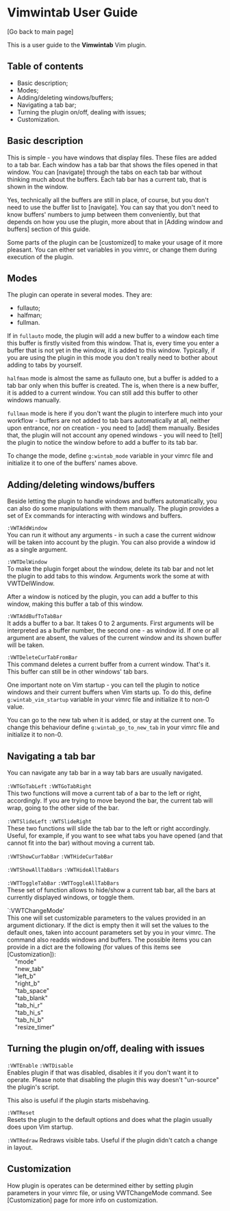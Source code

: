 Vimwintab User Guide
====================

[Go back to main page]

This is a user guide to the **Vimwintab** Vim plugin.

Table of contents
-----------------

* Basic description;
* Modes;
* Adding/deleting windows/buffers;
* Navigating a tab bar;
* Turning the plugin on/off, dealing with issues;
* Customization.


Basic description
-----------------

This is simple - you have windows that display files. These files are added to a tab bar. Each window has a tab bar that shows the files opened in that window. You can [navigate] through the tabs on each tab bar without thinking much about the buffers. Each tab bar has a current tab, that is shown in the window.

Yes, technically all the buffers are still in place, of course, but you don't need to use the buffer list to [navigate]. You can say that you don't need to know buffers' numbers to jump between them conveniently, but that depends on how you use the plugin, more about that in [Adding window and buffers] section of this guide.

Some parts of the plugin can be [customized] to make your usage of it more pleasant. You can either set variables in you vimrc, or change them during execution of the plugin.

Modes
-----

The plugin can operate in several modes. They are:
* fullauto;
* halfman;
* fullman.

If in `fullauto` mode, the plugin will add a new buffer to a window each time this buffer is firstly visited from this window. That is, every time you enter a buffer that is not yet in the window, it is added to this window. Typically, if you are using the plugin in this mode you don't really need to bother about adding to tabs by yourself.

`halfman` mode is almost the same as fullauto one, but a buffer is added to a tab bar only when this buffer is created. The is, when there is a new buffer, it is added to a current window. You can still add this buffer to other windows manually. 

`fullman` mode is here if you don't want the plugin to interfere much into your workflow - buffers are not added to tab bars automatically at all, neither upon entrance, nor on creation - you need to [add] them manually. Besides that, the plugin will not account any opened windows - you will need to [tell] the plugin to notice the window before to add a buffer to its tab bar.

To change the mode, define `g:wintab_mode` variable in your vimrc file and initialize it to one of the buffers' names above.

Adding/deleting windows/buffers
--------------------------

Beside letting the plugin to handle windows and buffers automatically, you can also do some manipulations with them manually. The plugin provides a set of Ex commands for interacting with windows and buffers.

`:VWTAddWindow`<br>
You can run it without any arguments - in such a case the current widnow will be taken into account by the plugin. You can also provide a window id as a single argument.

`:VWTDelWindow`<br>
To make the plugin forget about the window, delete its tab bar and not let the plugin to add tabs to this window. Arguments work the some at with VWTDelWindow.

After a window is noticed by the plugin, you can add a buffer to this window, making this buffer a tab of this window.

`:VWTAddBufToTabBar`<br>
It adds a buffer to a bar. It takes 0 to 2 arguments. First arguments will be interpreted as a buffer number, the second one - as window id. If one or all argument are absent, the values of the current window and its shown buffer will be taken.

`:VWTDeleteCurTabFromBar`<br>
This command deletes a current buffer from a current window. That's it. This buffer can still be in other windows' tab bars.

One important note on Vim startup - you can tell the plugin to notice windows and their current buffers when Vim starts up. To do this, define `g:wintab_vim_startup` variable in your vimrc file and initialize it to non-0 value. 

You can go to the new tab when it is added, or stay at the current one. To change this behaviour define `g:wintab_go_to_new_tab` in your vimrc file and initialize it to non-0.

Navigating a tab bar
--------------------

You can navigate any tab bar in a way tab bars are usually navigated.

`:VWTGoTabLeft`
`:VWTGoTabRight`<br>
This two functions will move a current tab of a bar to the left or right, accordingly. If you are trying to move beyond the bar, the current tab will wrap, going to the other side of the bar.

`:VWTSlideLeft`
`:VWTSlideRight`<br>
These two functions will slide the tab bar to the left or right accordingly. Useful, for example, if you want to see what tabs you have opened (and that cannot fit into the bar) without moving a current tab.

`:VWTShowCurTabBar`
`:VWTHideCurTabBar`<br>

`:VWTShowAllTabBars`
`:VWTHideAllTabBars`<br>

`:VWTToggleTabBar`
`:VWTToggleAllTabBars`<br>
These set of function allows to hide/show a current tab bar, all the bars at currently displayed windows, or toggle them.

`:VWTChangeMode'<br>
This one will set customizable parameters to the values provided in an argument dictionary. If the dict is empty then it will set the values to the default ones, taken into account parameters set by you in your vimrc. The command also readds windows and buffers. The possible items you can provide in a dict are the following (for values of this items see [Customization]):<br>
&emsp;    "mode"<br>
&emsp;    "new_tab"<br>
&emsp;    "left_b"<br>
&emsp;    "right_b"<br>
&emsp;    "tab_space"<br>
&emsp;    "tab_blank"<br>
&emsp;    "tab_hi_r"<br>
&emsp;    "tab_hi_s"<br>
&emsp;    "tab_hi_b"<br>
&emsp;    "resize_timer"<br>

Turning the plugin on/off, dealing with issues
----------------------------------------------

`:VWTEnable` `:VWTDisable`<br>
Enables plugin if that was disabled, disables it if you don't want it to operate. Please note that disabling the plugin this way doesn't "un-source" the plugin's script.

This also is useful if the plugin starts misbehaving.

`:VWTReset`<br>
Resets the plugin to the default options and does what the plagin usually does upon Vim startup.

`:VWTRedraw`
Redraws visible tabs. Useful if the plugin didn't catch a change in layout.

Customization
-------------

How plugin is operates can be determined either by setting plugin parameters in your vimrc file, or using VWTChangeMode command. See [Customization] page for more info on customization.
